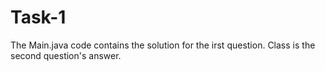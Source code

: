 # Task-1
The Main.java code contains the solution for the irst question.
Class is the second question's answer.
